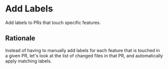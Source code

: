 # Add Labels

Add labels to PRs that touch specific features.

## Rationale

Instead of having to manually add labels for each feature that is touched in a given PR, let's look at the list of changed files in that PR, and automatically apply matching labels.
